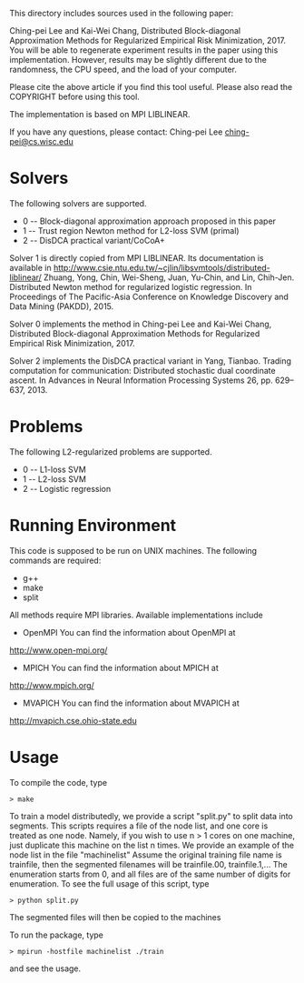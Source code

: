 This directory includes sources used in the following paper:

Ching-pei Lee and Kai-Wei Chang, Distributed Block-diagonal Approximation Methods for Regularized Empirical Risk Minimization, 2017.
You will be able to regenerate experiment results in the paper using this implementation.
However, results may be slightly different due to the randomness, the CPU speed,
and the load of your computer.

Please cite the above article if you find this tool useful. Please also read
the COPYRIGHT before using this tool.

The implementation is based on MPI LIBLINEAR.

If you have any questions, please contact:
Ching-pei Lee
ching-pei@cs.wisc.edu

Solvers
=======
The following solvers are supported.
-	0 -- Block-diagonal approximation approach proposed in this paper
-	1 -- Trust region Newton method for L2-loss SVM (primal)
-	2 -- DisDCA practical variant/CoCoA+


Solver 1 is directly copied from MPI LIBLINEAR. Its documentation is available in
http://www.csie.ntu.edu.tw/~cjlin/libsvmtools/distributed-liblinear/
Zhuang, Yong, Chin, Wei-Sheng, Juan, Yu-Chin, and Lin, Chih-Jen. Distributed Newton method for regularized logistic regression. In Proceedings of The Pacific-Asia Conference on Knowledge Discovery and Data Mining (PAKDD), 2015.

Solver 0 implements the method in
Ching-pei Lee and Kai-Wei Chang, Distributed Block-diagonal Approximation Methods for Regularized Empirical Risk Minimization, 2017.

Solver 2 implements the DisDCA practical variant in
Yang, Tianbao. Trading computation for communication: Distributed stochastic dual coordinate ascent. In Advances in Neural Information Processing Systems 26, pp. 629–637, 2013.

Problems
========
The following L2-regularized problems are supported.
- 0 -- L1-loss SVM
- 1 -- L2-loss SVM
- 2 -- Logistic regression


Running Environment
===================
This code is supposed to be run on UNIX machines. The following
commands are required:

- g++
- make
- split

All methods require MPI libraries. Available implementations include

- OpenMPI
You can find the information about OpenMPI at

http://www.open-mpi.org/

- MPICH
You can find the information about MPICH at

http://www.mpich.org/

- MVAPICH
You can find the information about MVAPICH at

http://mvapich.cse.ohio-state.edu

Usage
=====
To compile the code, type

	> make

To train a model distributedly, we provide a script "split.py" to split data into segments.
This scripts requires a file of the node list, and one core is treated as one node.
Namely, if you wish to use n > 1 cores on one machine, just duplicate this machine on the list n times.
We provide an example of the node list in the file "machinelist"
Assume the original training file name is trainfile,
then the segmented filenames will be trainfile.00,
trainfile.1,...
The enumeration starts from 0, and all files are of the same number of digits for enumeration.
To see the full usage of this script, type

	> python split.py

The segmented files will then be copied to the machines


To run the package, type

	> mpirun -hostfile machinelist ./train

and see the usage.


